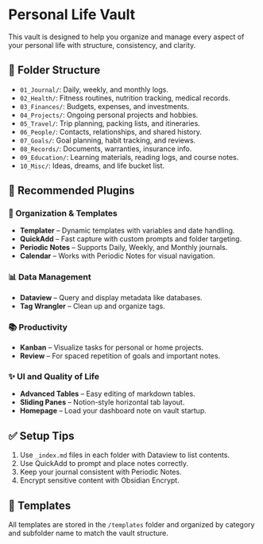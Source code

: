 # Personal Life Vault

This vault is designed to help you organize and manage every aspect of your personal life with structure, consistency, and clarity.

## 📁 Folder Structure

- `01_Journal/`: Daily, weekly, and monthly logs.
- `02_Health/`: Fitness routines, nutrition tracking, medical records.
- `03_Finances/`: Budgets, expenses, and investments.
- `04_Projects/`: Ongoing personal projects and hobbies.
- `05_Travel/`: Trip planning, packing lists, and itineraries.
- `06_People/`: Contacts, relationships, and shared history.
- `07_Goals/`: Goal planning, habit tracking, and reviews.
- `08_Records/`: Documents, warranties, insurance info.
- `09_Education/`: Learning materials, reading logs, and course notes.
- `10_Misc/`: Ideas, dreams, and life bucket list.

## 🔌 Recommended Plugins

### 🧠 Organization & Templates
- **Templater** – Dynamic templates with variables and date handling.
- **QuickAdd** – Fast capture with custom prompts and folder targeting.
- **Periodic Notes** – Supports Daily, Weekly, and Monthly journals.
- **Calendar** – Works with Periodic Notes for visual navigation.

### 📊 Data Management
- **Dataview** – Query and display metadata like databases.
- **Tag Wrangler** – Clean up and organize tags.

### 📚 Productivity
- **Kanban** – Visualize tasks for personal or home projects.
- **Review** – For spaced repetition of goals and important notes.

### ✨ UI and Quality of Life
- **Advanced Tables** – Easy editing of markdown tables.
- **Sliding Panes** – Notion-style horizontal tab layout.
- **Homepage** – Load your dashboard note on vault startup.

## ✅ Setup Tips
1. Use `_index.md` files in each folder with Dataview to list contents.
2. Use QuickAdd to prompt and place notes correctly.
3. Keep your journal consistent with Periodic Notes.
4. Encrypt sensitive content with Obsidian Encrypt.

## 🧩 Templates
All templates are stored in the `/templates` folder and organized by category and subfolder name to match the vault structure.
